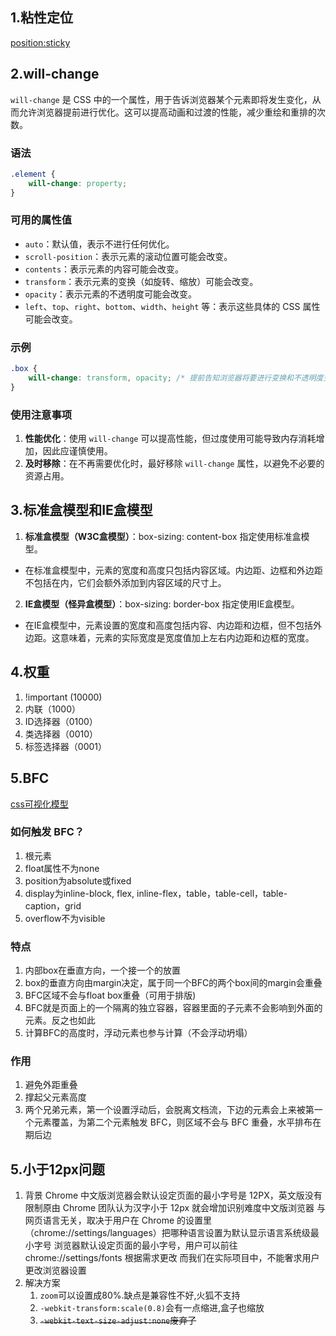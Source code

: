 ## **1.粘性定位**
[position:sticky](https://www.bilibili.com/video/BV1C8411Q7Gm/?spm_id_from=333.337.search-card.all.click&vd_source=78435c3cefd4783245d9d16d09d19859)

## **2.will-change**
`will-change` 是 CSS 中的一个属性，用于告诉浏览器某个元素即将发生变化，从而允许浏览器提前进行优化。这可以提高动画和过渡的性能，减少重绘和重排的次数。

### 语法
```css
.element {
    will-change: property;
}
```

### 可用的属性值
- `auto`：默认值，表示不进行任何优化。
- `scroll-position`：表示元素的滚动位置可能会改变。
- `contents`：表示元素的内容可能会改变。
- `transform`：表示元素的变换（如旋转、缩放）可能会改变。
- `opacity`：表示元素的不透明度可能会改变。
- `left`、`top`、`right`、`bottom`、`width`、`height` 等：表示这些具体的 CSS 属性可能会改变。

### 示例
```css
.box {
    will-change: transform, opacity; /* 提前告知浏览器将要进行变换和不透明度变化 */
}
```

### 使用注意事项
1. **性能优化**：使用 `will-change` 可以提高性能，但过度使用可能导致内存消耗增加，因此应谨慎使用。
2. **及时移除**：在不再需要优化时，最好移除 `will-change` 属性，以避免不必要的资源占用。

## **3.标准盒模型和IE盒模型**
1. **标准盒模型（W3C盒模型）**：box-sizing: content-box 指定使用标准盒模型。
- 在标准盒模型中，元素的宽度和高度只包括内容区域。内边距、边框和外边距不包括在内，它们会额外添加到内容区域的尺寸上。
2. **IE盒模型（怪异盒模型）**：box-sizing: border-box 指定使用IE盒模型。
- 在IE盒模型中，元素设置的宽度和高度包括内容、内边距和边框，但不包括外边距。这意味着，元素的实际宽度是宽度值加上左右内边距和边框的宽度。

## **4.权重**
1. !important (10000)
2. 内联（1000）
3. ID选择器（0100）
4. 类选择器（0010）
5. 标签选择器（0001）

## **5.BFC**
[css可视化模型](https://juejin.cn/post/6844903574535667719#heading-44)

### 如何触发 BFC？
1. 根元素
2. float属性不为none
3. position为absolute或fixed
4. display为inline-block, flex, inline-flex，table，table-cell，table-caption，grid
5. overflow不为visible

### 特点
1. 内部box在垂直方向，一个接一个的放置
2. box的垂直方向由margin决定，属于同一个BFC的两个box间的margin会重叠
3. BFC区域不会与float box重叠（可用于排版)
4. BFC就是页面上的一个隔离的独立容器，容器里面的子元素不会影响到外面的元素。反之也如此
5. 计算BFC的高度时，浮动元素也参与计算（不会浮动坍塌）

### 作用
1. 避免外距重叠
2. 撑起父元素高度
3. 两个兄弟元素，第一个设置浮动后，会脱离文档流，下边的元素会上来被第一个元素覆盖，为第二个元素触发 BFC，则区域不会与 BFC 重叠，水平排布在期后边

## **5.小于12px问题**
1. 背景
Chrome 中文版浏览器会默认设定页面的最小字号是 12PX，英文版没有限制原由 Chrome 团队认为汉字小于 12px 就会增加识别难度中文版浏览器
与网页语言无关，取决于用户在 Chrome 的设置里（chrome://settings/languages）把哪种语言设置为默认显示语言系统级最小字号
浏览器默认设定页面的最小字号，用户可以前往 chrome://settings/fonts 根据需求更改
而我们在实际项目中，不能奢求用户更改浏览器设置
2. 解决方案
   1. `zoom`可以设置成80%.缺点是兼容性不好,火狐不支持
   2. `-webkit-transform:scale(0.8)`会有一点缩进,盒子也缩放
   3. ~~`-webkit-text-size-adjust:none`废弃了~~